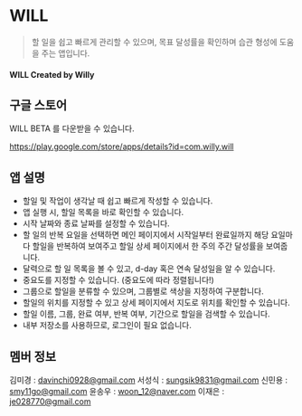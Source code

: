 # WILL
> 할 일을 쉽고 빠르게 관리할 수 있으며, 목표 달성률을 확인하며 습관 형성에 도움을 주는 앱입니다.

#### WILL Created by Willy


## 구글 스토어

WILL BETA 를 다운받을 수 있습니다.

https://play.google.com/store/apps/details?id=com.willy.will


## 앱 설명

* 할일 및 작업이 생각날 때 쉽고 빠르게 작성할 수 있습니다.
* 앱 실행 시, 할일 목록을 바로 확인할 수 있습니다.
* 시작 날짜와 종료 날짜를 설정할 수 있습니다.
* 할 일의 반복 요일을 선택하면 메인 페이지에서 시작일부터 완료일까지 해당 요일마다 할일을 반복하여 보여주고 할일 상세 페이지에서 한 주의 주간 달성률을 보여줍니다.
* 달력으로 할 일 목록을 볼 수 있고, d-day 혹은 연속 달성일을 알 수 있습니다.
* 중요도를 지정할 수 있습니다. (중요도에 따라 정렬됩니다!)
* 그룹으로 할일을 분류할 수 있으며, 그룹별로 색상을 지정하여 구분합니다.
* 할일의 위치를 지정할 수 있고 상세 페이지에서 지도로 위치를 확인할 수 있습니다.
* 할일 이름, 그룹, 완료 여부, 반복 여부, 기간으로 할일을 검색할 수 있습니다.
* 내부 저장소를 사용하므로, 로그인이 필요 없습니다.


## 멤버 정보

김미경 : davinchi0928@gmail.com
서성식 : sungsik9831@gmail.com
신민용 : smy11go@gmail.com
윤송우 : woon_12@naver.com
이재은 : je028770@gmail.com

